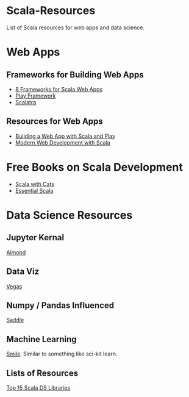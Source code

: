 # Scala-Resources

List of Scala resources for web apps and data science. 

# Web Apps

## Frameworks for Building Web Apps

* [8 Frameworks for Scala Web Apps](https://nordicapis.com/8-frameworks-to-build-a-web-api-in-scala/)
* [Play Framework](https://www.playframework.com/)<br>
* [Scalatra](http://scalatra.org/)<br>

## Resources for Web Apps

* [Building a Web App with Scala and Play](https://spr.com/building-a-simple-rest-api-with-scala-play-part-1/)
* [Modern Web Development with Scala](https://leanpub.com/modern-web-development-with-scala)

# Free Books on Scala Development

* [Scala with Cats](https://underscore.io/books/scala-with-cats/)
* [Essential Scala](https://underscore.io/books/essential-scala/)


# Data Science Resources

## Jupyter Kernal

[Almond](https://github.com/almond-sh/almond)

## Data Viz

[Vegas](https://www.vegas-viz.org/)

## Numpy / Pandas Influenced

[Saddle](https://github.com/saddle/saddle)

## Machine Learning

[Smile](https://haifengl.github.io/smile/). Similar to something like sci-kit learn. 


## Lists of Resources

[Top 15 Scala DS Libraries](https://activewizards.com/blog/top-15-scala-libraries-for-data-science/)

